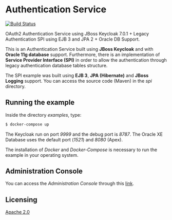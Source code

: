 # Authentication Service

[![Build Status](https://travis-ci.com/ArcanjoQueiroz/keycloak-authentication-service.svg?branch=master)](https://travis-ci.com/ArcanjoQueiroz/keycloak-authentication-service)

OAuth2 Authentication Service using JBoss Keycloak 7.0.1 + Legacy Authentication SPI using EJB 3 and JPA 2 + Oracle DB Support.

This is an Authentication Service built using **JBoss Keycloak** and with **Oracle 11g database** support. Furthermore, there is an implementation of **Service Provider Interface (SPI)** in order to allow the authentication through legacy authentication database tables structure.

The SPI example was built using **EJB 3**, **JPA (Hibernate)** and **JBoss Logging** support. You can access the source code (Maven) in the *spi* directory.

## Running the example

Inside the directory *examples*, type:

```sh
$ docker-compose up
```

The Keycloak run on port *9999* and the debug port is *8787*. The Oracle XE Database uses the default port (*1521*) and *8080* (Apex).

The installation of *Docker* and *Docker-Compose* is necessary to run the example in your operating system.

## Administration Console

You can access the *Administration Console* through this [link](http://localhost:9999/auth).

## Licensing

[Apache 2.0](https://www.apache.org/licenses/LICENSE-2.0.html)

